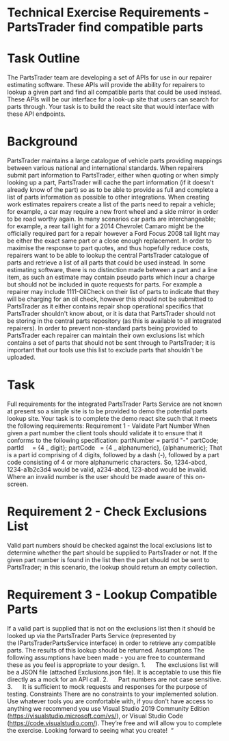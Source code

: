 # Technical Exercise Requirements - PartsTrader find compatible parts

# Task Outline

The PartsTrader team are developing a set of APIs for use in our repairer estimating software. These APIs will provide the ability for repairers to lookup a given part and find all compatible parts that could be used instead. These APIs will be our interface for a look-up site that users can search for parts through. Your task is to build the react site that would interface with these API endpoints.

# Background

PartsTrader maintains a large catalogue of vehicle parts providing mappings between various national and international standards. When repairers submit part information to PartsTrader, either when quoting or when simply looking up a part, PartsTrader will cache the part information (if it doesn't already know of the part) so as to be able to provide as full and complete a list of parts information as possible to other integrations.
When creating work estimates repairers create a list of the parts need to repair a vehicle; for example, a car may require a new front wheel and a side mirror in order to be road worthy again. In many scenarios car parts are interchangeable; for example, a rear tail light for a 2014 Chevrolet Camaro might be the officially required part for a repair however a Ford Focus 2008 tail light may be either the exact same part or a close enough replacement. In order to maximise the response to part quotes, and thus hopefully reduce costs, repairers want to be able to lookup the central PartsTrader catalogue of parts and retrieve a list of all parts that could be used instead.
In some estimating software, there is no distinction made between a part and a line item, as such an estimate may contain pseudo parts which incur a charge but should not be included in quote requests for parts. For example a repairer may include 1111-OilCheck on their list of parts to indicate that they will be charging for an oil check, however this should not be submitted to PartsTrader as it either contains repair shop operational specifics that PartsTrader shouldn't know about, or it is data that PartsTrader should not be storing in the central parts repository (as this is available to all integrated repairers). In order to prevent non-standard parts being provided to PartsTrader each repairer can maintain their own exclusions list which contains a set of parts that should not be sent through to PartsTrader; it is important that our tools use this list to exclude parts that shouldn't be uploaded.

# Task

Full requirements for the integrated PartsTrader Parts Service are not known at present so a simple site is to be provided to demo the potential parts lookup site. Your task is to complete the demo react site such that it meets the following requirements:
Requirement 1 - Validate Part Number
When given a part number the client tools should validate it to ensure that it conforms to the following specification:
partNumber = partId "-" partCode;
partId     = {4 _ digit};
partCode   = {4 _ alphanumeric}, {alphanumeric};
That is a part id comprising of 4 digits, followed by a dash (-), followed by a part code consisting of 4 or more alphanumeric characters. So, 1234-abcd, 1234-a1b2c3d4 would be valid, a234-abcd, 123-abcd would be invalid. Where an invalid number is the user should be made aware of this on-screen.

# Requirement 2 - Check Exclusions List

Valid part numbers should be checked against the local exclusions list to determine whether the part should be supplied to PartsTrader or not. If the given part number is found in the list then the part should not be sent to PartsTrader; in this scenario, the lookup should return an empty collection.

# Requirement 3 - Lookup Compatible Parts

If a valid part is supplied that is not on the exclusions list then it should be looked up via the PartsTrader Parts Service (represented by the IPartsTraderPartsService interface) in order to retrieve any compatible parts. The results of this lookup should be returned.
Assumptions
The following assumptions have been made - you are free to countermand these as you feel is appropriate to your design.
1.      The exclusions list will be a JSON file (attached Exclusions.json file). It is acceptable to use this file directly as a mock for an API call.
2.      Part numbers are not case sensitive.
3.      It is sufficient to mock requests and responses for the purpose of testing.
Constraints
There are no constraints to your implemented solution. Use whatever tools you are comfortable with, if you don't have access to anything we recommend you use Visual Studio 2019 Community Edition (https://visualstudio.microsoft.com/vs/), or Visual Studio Code (https://code.visualstudio.com/). They’re free and will allow you to complete the exercise.
Looking forward to seeing what you create!  “
